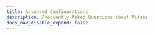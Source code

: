 ```yaml
---
title: Advanced Configurations
description: Frequently Asked Questions about Vitess
docs_nav_disable_expand: false
---
```


